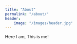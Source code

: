 ```yaml
---
title: "About"
permalink: "/about/"
header:
    image: "/images/header.jpg"
---
```


Here I am, This is me! 